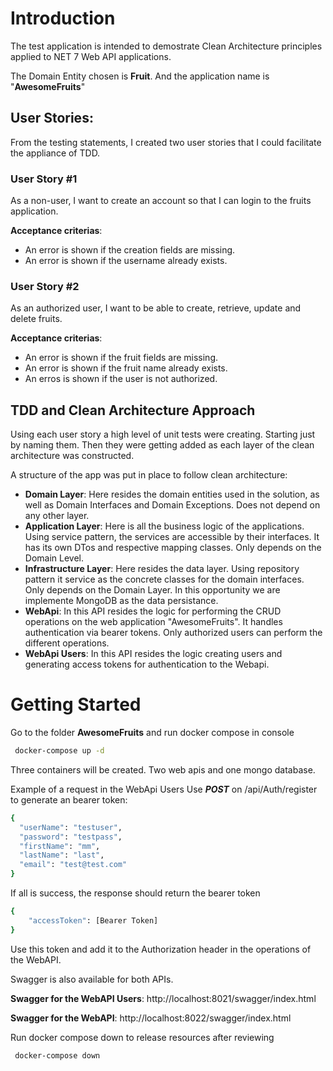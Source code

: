 # Introduction
The test application is intended to demostrate Clean Architecture principles applied to NET 7 Web API applications. 

The Domain Entity chosen is **Fruit**. And the application name is "**AwesomeFruits**"

## User Stories:
From the testing statements, I created two user stories that I could facilitate the appliance of TDD.

### User Story #1
As a non-user, I want to create an account so that I can login to the fruits application. 

**Acceptance criterias**:
- An error is shown if the creation fields are missing.
- An error is shown if the username already exists.

### User Story #2
As an authorized user, I want to be able to create, retrieve, update and delete fruits. 

**Acceptance criterias**:
- An error is shown if the fruit fields are missing.
- An error is shown if the fruit name already exists.
- An erros is shown if the user is not authorized.

## TDD and Clean Architecture Approach
Using each user story a high level of unit tests were creating. Starting just by naming them. Then they were getting added as each layer of the clean architecture was constructed.

A structure of the app was put in place to follow clean architecture:
- **Domain Layer**: Here resides the domain entities used in the solution, as well as Domain Interfaces and Domain Exceptions. Does not depend on any other layer.
- **Application Layer**: Here is all the business logic of the applications. Using service pattern, the services are accessible by their interfaces. It has its own DTos and respective mapping classes. Only depends on the Domain Level.
- **Infrastructure Layer**: Here resides the data layer. Using repository pattern it service as the concrete classes for the domain interfaces. Only depends on the Domain Layer. In this opportunity we are implemente MongoDB as the data persistance.
- **WebApi**: In this API resides the logic for performing the CRUD operations on the web application "AwesomeFruits". It handles authentication via bearer tokens. Only authorized users can perform the different operations. 
- **WebApi Users**: In this API resides the logic creating users and generating access tokens for authentication to the Webapi. 

# Getting Started
Go to the folder **AwesomeFruits** and run docker compose in console
```bash
 docker-compose up -d
```

Three containers will be created. Two web apis and one mongo database.

Example of a request in the WebApi Users Use __*POST*__ on /api/Auth/register to generate an bearer token:
```bash
{
  "userName": "testuser",
  "password": "testpass",
  "firstName": "mm",
  "lastName": "last",
  "email": "test@test.com"
}
```
If all is success, the response should return the bearer token
```bash
{
    "accessToken": [Bearer Token]
}
```

Use this token and add it to the Authorization header in the operations of the WebAPI.

Swagger is also available for both APIs. 

**Swagger for the WebAPI Users**:
http://localhost:8021/swagger/index.html

**Swagger for the WebAPI**:
http://localhost:8022/swagger/index.html

Run docker compose down to release resources after reviewing

```bash
 docker-compose down
```

